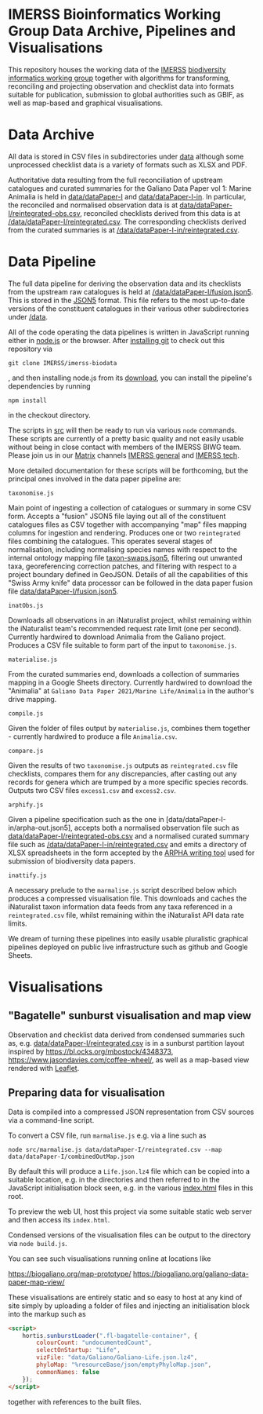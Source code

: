 # IMERSS Bioinformatics Working Group Data Archive, Pipelines and Visualisations

This repository houses the working data of the [IMERSS](https://imerss.org/) [biodiversity informatics working group](https://imerss.org/2019/01/01/biodiversity-informatics-working-group/)
together with algorithms for transforming, reconciling and projecting observation and checklist data into formats
suitable for publication, submission to global authorities such as GBIF, as well as map-based and graphical
visualisations.

# Data Archive

All data is stored in CSV files in subdirectories under [data](data) although some unprocessed checklist data is a
variety of formats such as XLSX and PDF.

Authoritative data resulting from the full reconciliation of upstream catalogues and curated summaries for the Galiano
Data Paper vol 1: Marine Animalia is held in [data/dataPaper-I](data/dataPaper-I) and [data/dataPaper-I-in](data/dataPaper-I-in).
In particular, the reconciled and normalised observation data is at [data/dataPaper-I/reintegrated-obs.csv](data/dataPaper-I/reintegrated-obs.csv),
reconciled checklists derived from this data is at [/data/dataPaper-I/reintegrated.csv](/data/dataPaper-I/reintegrated.csv).
The corresponding checklists derived from the curated summaries is at [/data/dataPaper-I-in/reintegrated.csv](/data/dataPaper-I-in/reintegrated.csv).

# Data Pipeline

The full data pipeline for deriving the observation data and its checklists from the upstream raw catalogues is held at
[/data/dataPaper-I/fusion.json5](/data/dataPaper-I/fusion.json5). This is stored in the [JSON5](https://json5.org/) format.
This file refers to the most up-to-date versions of the constituent catalogues in their various other subdirectories
under [/data](/data).

All of the code operating the data pipelines is written in JavaScript running either in [node.js](http://nodejs.org) or
the browser.
After [installing git](https://git-scm.com/book/en/v2/Getting-Started-Installing-Git) to check out this repository via

    git clone IMERSS/imerss-biodata

, and then installing node.js from its [download](https://nodejs.org/en/download/), you can install the pipeline's
dependencies by running

    npm install

in the checkout directory.

The scripts in [src](src) will then be ready to run via various `node` commands. These scripts are currently of a pretty
basic quality and not easily usable without being in close contact with members of the IMERSS BIWG team. Please join us
in our [Matrix](https://matrix.org/) channels [IMERSS general](https://matrix.to/#/#imerss-general:matrix.org) and
[IMERSS tech](https://matrix.to/#/#imerss-tech:matrix.org).

More detailed documentation for these scripts will be forthcoming, but the principal ones involved in the data paper
pipeline are:

    taxonomise.js

Main point of ingesting a collection of catalogues or summary in some CSV form. Accepts a "fusion" JSON5 file laying out
all of the constituent catalogues files as CSV together with accompanying "map" files mapping columns for ingestion and
rendering. Produces one or two `reintegrated` files combining the catalogues. This operates several stages of
normalisation, including normalising species names with respect to the internal ontology mapping file
[taxon-swaps.json5](data/taxon-swaps.json5), filtering out unwanted taxa, georeferencing correction patches,
and filtering with respect to a project boundary defined in GeoJSON. Details of all the capabilities of this
"Swiss Army knife" data processor can be followed in the data paper fusion file [data/dataPaper-I/fusion.json5](data/dataPaper-I/fusion.json5).

    inatObs.js

Downloads all observations in an iNaturalist project, whilst remaining within the iNaturalist team's recommended request
rate limit (one per second). Currently hardwired to download Animalia from the Galiano project. Produces a CSV file suitable
to form part of the input to `taxonomise.js`.

    materialise.js

From the curated summaries end, downloads a collection of summaries mapping in a Google Sheets directory. Currently hardwired
to download the "Animalia" at `Galiano Data Paper 2021/Marine Life/Animalia` in the author's drive mapping.

    compile.js

Given the folder of files output by `materialise.js`, combines them together - currently hardwired to produce a file `Animalia.csv`.

    compare.js

Given the results of two `taxonomise.js` outputs as `reintegrated.csv` file checklists, compares them for any discrepancies,
after casting out any records for genera which are trumped by a more specific species records. Outputs two CSV files
`excess1.csv` and `excess2.csv`.

    arphify.js

Given a pipeline specification such as the one in [data/dataPaper-I-in/arpha-out.json5], accepts both a normalised
observation file such as [data/dataPaper-I/reintegrated-obs.csv](data/dataPaper-I/reintegrated-obs.csv) and a normalised
curated summary file such as [/data/dataPaper-I-in/reintegrated.csv](/data/dataPaper-I-in/reintegrated.csv) and emits a
directory of XLSX spreadsheets in the form accepted by the [ARPHA writing tool](https://arpha.pensoft.net/) used for
submission of biodiversity data papers.

    inattify.js

A necessary prelude to the `marmalise.js` script described below which produces a compressed visualisation file. This downloads
and caches the iNaturalist taxon information data feeds from any taxa referenced in a `reintegrated.csv` file, whilst
remaining within the iNaturalist API data rate limits.

We dream of turning these pipelines into easily usable pluralistic graphical pipelines deployed on public live infrastructure
such as github and Google Sheets.

# Visualisations

## "Bagatelle" sunburst visualisation and map view

Observation and checklist data derived from condensed summaries such as, e.g. [data/dataPaper-I/reintegrated.csv](data/dataPaper-I/reintegrated.csv)
is in a sunburst partition layout inspired by <https://bl.ocks.org/mbostock/4348373>,
<https://www.jasondavies.com/coffee-wheel/>, as well as a map-based view rendered with [Leaflet](https://leafletjs.com/).

## Preparing data for visualisation

Data is compiled into a compressed JSON representation from CSV sources via a command-line script.

To convert a CSV file, run `marmalise.js` e.g. via a line such as

    node src/marmalise.js data/dataPaper-I/reintegrated.csv --map data/dataPaper-I/combinedOutMap.json

By default this will produce a `Life.json.lz4` file which can be copied into a suitable location, e.g. in the </data>
directories and then referred to in the JavaScript initialisation block seen, e.g. in the various [index.html](index.html)
files in this root.

To preview the web UI, host this project via some suitable static web server and then access its `index.html`.

Condensed versions of the visualisation files can be output to the <build> directory via `node build.js`.

You can see such visualisations running online at locations like

https://biogaliano.org/map-prototype/
https://biogaliano.org/galiano-data-paper-map-view/

These visualisations are entirely static and so easy to host at any kind of site simply by uploading a folder of files
and injecting an initialisation block into the markup such as

````html
<script>
    hortis.sunburstLoader(".fl-bagatelle-container", {
        colourCount: "undocumentedCount",
        selectOnStartup: "Life",
        vizFile: "data/Galiano/Galiano-Life.json.lz4",
        phyloMap: "%resourceBase/json/emptyPhyloMap.json",
        commonNames: false
    });
</script>
````

together with references to the built files.
